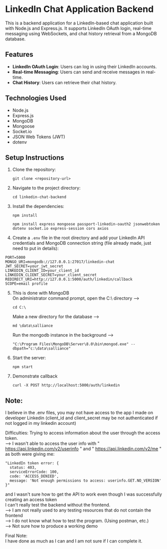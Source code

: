 
# LinkedIn Chat Application Backend

This is a backend application for a LinkedIn-based chat application built with Node.js and Express.js. It supports LinkedIn OAuth login, real-time messaging using WebSockets, and chat history retrieval from a MongoDB database.

## Features

- **LinkedIn OAuth Login**: Users can log in using their LinkedIn accounts.
- **Real-time Messaging**: Users can send and receive messages in real-time.
- **Chat History**: Users can retrieve their chat history.

## Technologies Used

- Node.js
- Express.js
- MongoDB
- Mongoose
- Socket.io
- JSON Web Tokens (JWT)
- dotenv

## Setup Instructions

1. Clone the repository:
   ```
   git clone <repository-url>
   ```

2. Navigate to the project directory:
   ```
   cd linkedin-chat-backend
   ```

3. Install the dependencies:
   ```
   npm install
   ```
   ```
   npm install express mongoose passport-linkedin-oauth2 jsonwebtoken dotenv socket.io express-session cors axios
   ```

4. Create a `.env` file in the root directory and add your LinkedIn API credentials and MongoDB connection string (file already made, just need to put in details):
  ```
  PORT=5000
  MONGO_URI=mongodb://127.0.0.1:27017/linkedin-chat
  JWT_SECRET=your_jwt_secret
  LINKEDIN_CLIENT_ID=your_client_id
  LINKEDIN_CLIENT_SECRET=your_client_secret
  REDIRECT_URI=http://127.0.0.1:5000/auth/linkedin/callback
  SCOPE=email profile
  ```

5. This is done with MongoDB <br/>
   On administrator command prompt, open the C:\ directory --> 
    ```
    cd C:\ 
    ```
   Make a new directory for the database --> 
    ```
    md \data\salliance
    ```
   Run the mongodb instance in the background --> 
    ```
    "C:\Program Files\MongoDB\Server\8.0\bin\mongod.exe" --dbpath="c:\data\salliance"
    ```

6. Start the server:
    ```
   npm start
    ```

7. Demonstrate callback
    ```
    curl -X POST http://localhost:5000/auth/linkedin
    ```
## Note: 
I believe in the .env files, you may not have access to the app I made on developer Linkedin (client_id and client_secret may be not authenticated if not logged in my linkedin account)<br/>

Difficulties:
Trying to access information about the user through the access token. <br/> 
--> I wasn't able to access the user info with " https://api.linkedin.com/v2/userinfo " and " https://api.linkedin.com/v2/me " as both were giving me: <br/>
```
"LinkedIn token error: { 
  status: 403, 
  serviceErrorCode: 100, 
  code: 'ACCESS_DENIED', 
  message: 'Not enough permissions to access: userinfo.GET.NO_VERSION' 
}"
```
and I wasn't sure how to get the API to work even though I was successfully creating an access token <br/>
I can't really test the backend without the frontend. <br/>
--> I am not really used to any testing resources that do not contain the frontend <br/>
--> I do not know what how to test the program. (Using postman, etc.)<br/>
--> Not sure how to produce a working demo <br/>

Final Note: <br/>
I have done as much as I can and I am not sure if I can complete it. 
